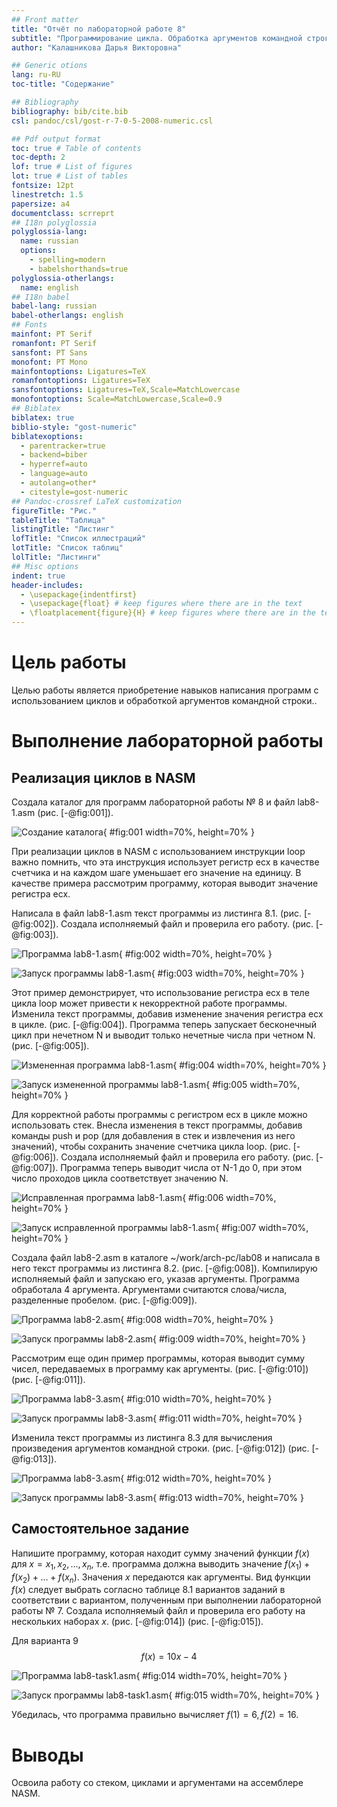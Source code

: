```yaml
---
## Front matter
title: "Отчёт по лабораторной работе 8"
subtitle: "Программирование цикла. Обработка аргументов командной строки."
author: "Калашникова Дарья Викторовна"

## Generic otions
lang: ru-RU
toc-title: "Содержание"

## Bibliography
bibliography: bib/cite.bib
csl: pandoc/csl/gost-r-7-0-5-2008-numeric.csl

## Pdf output format
toc: true # Table of contents
toc-depth: 2
lof: true # List of figures
lot: true # List of tables
fontsize: 12pt
linestretch: 1.5
papersize: a4
documentclass: scrreprt
## I18n polyglossia
polyglossia-lang:
  name: russian
  options:
	- spelling=modern
	- babelshorthands=true
polyglossia-otherlangs:
  name: english
## I18n babel
babel-lang: russian
babel-otherlangs: english
## Fonts
mainfont: PT Serif
romanfont: PT Serif
sansfont: PT Sans
monofont: PT Mono
mainfontoptions: Ligatures=TeX
romanfontoptions: Ligatures=TeX
sansfontoptions: Ligatures=TeX,Scale=MatchLowercase
monofontoptions: Scale=MatchLowercase,Scale=0.9
## Biblatex
biblatex: true
biblio-style: "gost-numeric"
biblatexoptions:
  - parentracker=true
  - backend=biber
  - hyperref=auto
  - language=auto
  - autolang=other*
  - citestyle=gost-numeric
## Pandoc-crossref LaTeX customization
figureTitle: "Рис."
tableTitle: "Таблица"
listingTitle: "Листинг"
lofTitle: "Список иллюстраций"
lotTitle: "Список таблиц"
lolTitle: "Листинги"
## Misc options
indent: true
header-includes:
  - \usepackage{indentfirst}
  - \usepackage{float} # keep figures where there are in the text
  - \floatplacement{figure}{H} # keep figures where there are in the text
---
```


# Цель работы

Целью работы является приобретение навыков написания программ с использованием циклов и обработкой аргументов командной строки..

# Выполнение лабораторной работы

## Реализация циклов в NASM

Создала каталог для программ лабораторной работы № 8 и файл lab8-1.asm (рис. [-@fig:001]).

![Создание каталога](image/01.png){ #fig:001 width=70%, height=70% }

При реализации циклов в NASM с использованием инструкции loop важно помнить, что эта инструкция использует регистр ecx в качестве счетчика и на каждом шаге уменьшает его значение на единицу. В качестве примера рассмотрим программу, которая выводит значение регистра ecx. 

Написала в файл lab8-1.asm текст программы из листинга 8.1. (рис. [-@fig:002]). Создала исполняемый файл и проверила его работу. (рис. [-@fig:003]).

![Программа lab8-1.asm](image/02.png){ #fig:002 width=70%, height=70% }

![Запуск программы lab8-1.asm](image/03.png){ #fig:003 width=70%, height=70% }

Этот пример демонстрирует, что использование регистра ecx в теле цикла loop может привести к некорректной работе программы. Изменила текст программы, добавив изменение значения регистра ecx в цикле. (рис. [-@fig:004]). Программа теперь запускает бесконечный цикл при нечетном N и выводит только нечетные числа при четном N. (рис. [-@fig:005]).

![Измененная программа lab8-1.asm](image/04.png){ #fig:004 width=70%, height=70% }

![Запуск измененной программы lab8-1.asm](image/05.png){ #fig:005 width=70%, height=70% }

Для корректной работы программы с регистром ecx в цикле можно использовать стек. Внесла изменения в текст программы, добавив команды push и pop (для добавления в стек и извлечения из него значений), чтобы сохранить значение счетчика цикла loop. (рис. [-@fig:006]). Создала исполняемый файл и проверила его работу. (рис. [-@fig:007]). Программа теперь выводит числа от N-1 до 0, при этом число проходов цикла соответствует значению N.

![Исправленная программа lab8-1.asm](image/06.png){ #fig:006 width=70%, height=70% }

![Запуск исправленной программы lab8-1.asm](image/07.png){ #fig:007 width=70%, height=70% }

Создала файл lab8-2.asm в каталоге ~/work/arch-pc/lab08 и написала в него текст программы из листинга 8.2. (рис. [-@fig:008]). Компилирую исполняемый файл и запускаю его, указав аргументы. Программа обработала 4 аргумента. Аргументами считаются слова/числа, разделенные пробелом. (рис. [-@fig:009]).

![Программа lab8-2.asm](image/08.png){ #fig:008 width=70%, height=70% }

![Запуск программы lab8-2.asm](image/09.png){ #fig:009 width=70%, height=70% }

Рассмотрим еще один пример программы, которая выводит сумму чисел, передаваемых в программу как аргументы. (рис. [-@fig:010]) (рис. [-@fig:011]).

![Программа lab8-3.asm](image/10.png){ #fig:010 width=70%, height=70% }

![Запуск программы lab8-3.asm](image/11.png){ #fig:011 width=70%, height=70% }

Изменила текст программы из листинга 8.3 для вычисления произведения аргументов командной строки. (рис. [-@fig:012]) (рис. [-@fig:013]).

![Программа lab8-3.asm](image/12.png){ #fig:012 width=70%, height=70% }

![Запуск программы lab8-3.asm](image/13.png){ #fig:013 width=70%, height=70% }

## Самостоятельное задание

Напишите программу, которая находит сумму значений функции 
$f(x)$ для $x = x_1, x_2, ..., x_n$, т.е. программа должна выводить значение 
$f(x_1) + f(x_2)+ ... +f(x_n)$. 
Значения $x$ передаются как аргументы. 
Вид функции $f(x)$ следует выбрать согласно таблице 8.1 вариантов заданий в соответствии с вариантом, 
полученным при выполнении лабораторной работы № 7. 
Создала исполняемый файл и проверила его работу на нескольких наборах $x$. (рис. [-@fig:014]) (рис. [-@fig:015]).

Для варианта 9 $$f(x) = 10x - 4$$ 

![Программа lab8-task1.asm](image/14.png){ #fig:014 width=70%, height=70% }

![Запуск программы lab8-task1.asm](image/15.png){ #fig:015 width=70%, height=70% }

Убедилась, что программа правильно вычисляет $f(1)=6, f(2)=16$.

# Выводы

Освоила работу со стеком, циклами и аргументами на ассемблере NASM.
